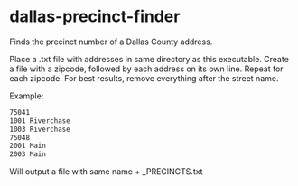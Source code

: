 # dallas-precinct-finder
Finds the precinct number of a Dallas County address.

Place a .txt file with addresses in same directory as this executable.
Create a file with a zipcode, followed by each address on its own line. Repeat for each zipcode.
For best results, remove everything after the street name.

Example:
```sh
75041
1001 Riverchase
1003 Riverchase
75048
2001 Main
2003 Main
```

Will output a file with same name + _PRECINCTS.txt
